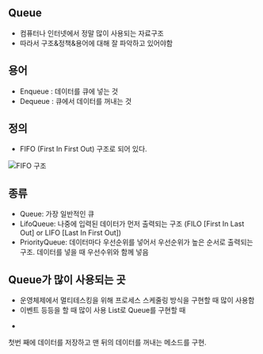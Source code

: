 Queue
-
* 컴퓨터나 인터넷에서 정말 많이 사용되는 자료구조
* 따라서 구조&정책&용어에 대해 잘 파악하고 있어야함

용어
-
* Enqueue : 데이터를 큐에 넣는 것
* Dequeue : 큐에서 데이터를 꺼내는 것

정의
-
* FIFO (First In First Out) 구조로 되어 있다.

![FIFO 구조](./FIFO.png)

종류
-
* Queue: 가장 일반적인 큐
* LifoQueue: 나중에 입력된 데이터가 먼저 출력되는 구조 (FILO [First In Last Out] or LIFO [Last In First Out])
* PriorityQueue: 데이터마다 우선순위를 넣어서 우선순위가 높은 순서로 출력되는 구조. 데이터를 넣을 때 우선수위와 함께 넣음

Queue가 많이 사용되는 곳
- 
* 운영체제에서 멀티테스킹을 위해 프로세스 스케줄링 방식을 구현할 때 많이 사용함
* 이벤트 등등을 할 때 많이 사용
List로 Queue를 구현할 때
-
첫번 째에 데이터를 저장하고 맨 뒤의 데이터를 꺼내는 메소드를 구현.

